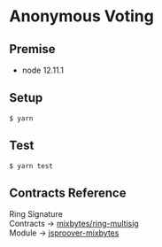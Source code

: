 # Anonymous Voting
## Premise
- node 12.11.1
## Setup
```
$ yarn
```
## Test
```
$ yarn test
```
## Contracts Reference
Ring Signature  
Contracts -> [mixbytes/ring-multisig](https://github.com/mixbytes/ring-multisig)  
Module -> [jsproover-mixbytes](https://registry.npmjs.org/jsproover-mixbytes/-/jsproover-mixbytes-1.0.1.tgz)
